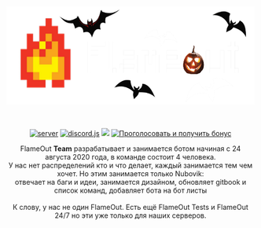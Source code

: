<div align="center">
  <p>
    <img src="https://github.com/FlameOut-Discord/.github/raw/main/profile/flame_banner_white_halloween.png" height="200px" title="FlameOut icon">
  </p>
  <br>
  <p>
    <a href="https://discord.gg/EJc8UC7yhZ"><img src="https://img.shields.io/discord/457858774099689479?color=5865F2&logo=discord&logoColor=white" alt="server"/></a>
    <a href="https://github.com/discordjs/discord.js"><img src="https://img.shields.io/badge/discord.js-v12.5.3-blue.svg?color=5865F2" alt="discord.js"></a>
    <a href="https://top.gg/bot/747431086816100402"><img src="https://top.gg/api/widget/servers/747431086816100402.svg"></a>
    <a href="https://top.gg/bot/747431086816100402/vote"><img src="https://top.gg/api/widget/upvotes/747431086816100402.svg" title="Проголосовать и получить бонус"></a>
  </p>
  <span align="center">
    FlameOut <b>Team</b> разрабатывает и занимается ботом начиная с 24 августа 2020 года, в команде состоит 4 человека.<br>
    У нас нет распределений кто и что делает, каждый занимается тем чем хочет. Но этим занимается только Nubovik:<br>
    отвечает на баги и идеи, занимается дизайном, обновляет gitbook и список команд, добавляет бота на бот листы
  </span>
  <br><br>
  <span align="center">
    К слову, у нас не один FlameOut. Есть ещё FlameOut Tests и FlameOut 24/7 но эти уже только для наших серверов.
  </span>
</div>
